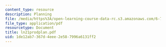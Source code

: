 ```yaml
---
content_type: resource
description: Planning
file: /media/https%3A/open-learning-course-data-rc.s3.amazonaws.com/6-780-semiconductor-manufacturing-spring-2003/1de12ab7367d4eee2e587996a6131ff2_ln21prodplan.pdf
file_type: application/pdf
resourcetype: Document
title: ln21prodplan.pdf
uid: 1de12ab7-367d-4eee-2e58-7996a6131ff2
---
```

